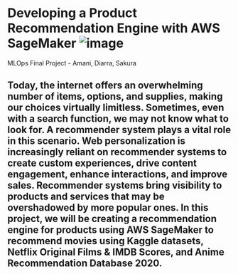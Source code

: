 # Developing a Product Recommendation Engine with AWS SageMaker ![image](https://github.com/sakuray10/MLOps_FinalProject/assets/87715968/aa5593da-6858-484c-8ff1-37b90351fcc4)

MLOps Final Project - Amani, Diarra, Sakura
## Today, the internet offers an overwhelming number of items, options, and supplies, making our choices virtually limitless. Sometimes, even with a search function, we may not know what to look for. A recommender system plays a vital role in this scenario. Web personalization is increasingly reliant on recommender systems to create custom experiences, drive content engagement, enhance interactions, and improve sales. Recommender systems bring visibility to products and services that may be overshadowed by more popular ones.  In this project, we will be creating a recommendation engine for products using AWS SageMaker to recommend movies using Kaggle datasets, Netflix Original Films & IMDB Scores, and Anime Recommendation Database 2020.
